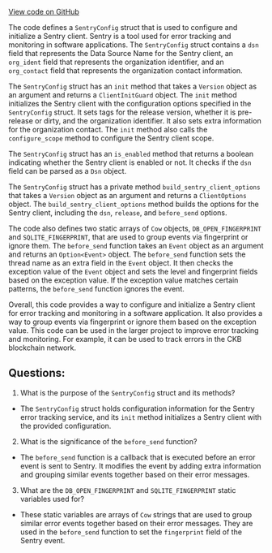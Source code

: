 [View code on GitHub](https://github.com/nervosnetwork/ckb/util/app-config/src/sentry_config.rs)

The code defines a `SentryConfig` struct that is used to configure and initialize a Sentry client. Sentry is a tool used for error tracking and monitoring in software applications. The `SentryConfig` struct contains a `dsn` field that represents the Data Source Name for the Sentry client, an `org_ident` field that represents the organization identifier, and an `org_contact` field that represents the organization contact information.

The `SentryConfig` struct has an `init` method that takes a `Version` object as an argument and returns a `ClientInitGuard` object. The `init` method initializes the Sentry client with the configuration options specified in the `SentryConfig` struct. It sets tags for the release version, whether it is pre-release or dirty, and the organization identifier. It also sets extra information for the organization contact. The `init` method also calls the `configure_scope` method to configure the Sentry client scope.

The `SentryConfig` struct has an `is_enabled` method that returns a boolean indicating whether the Sentry client is enabled or not. It checks if the `dsn` field can be parsed as a `Dsn` object.

The `SentryConfig` struct has a private method `build_sentry_client_options` that takes a `Version` object as an argument and returns a `ClientOptions` object. The `build_sentry_client_options` method builds the options for the Sentry client, including the `dsn`, `release`, and `before_send` options.

The code also defines two static arrays of `Cow` objects, `DB_OPEN_FINGERPRINT` and `SQLITE_FINGERPRINT`, that are used to group events via fingerprint or ignore them. The `before_send` function takes an `Event` object as an argument and returns an `Option<Event>` object. The `before_send` function sets the thread name as an extra field in the `Event` object. It then checks the exception value of the `Event` object and sets the level and fingerprint fields based on the exception value. If the exception value matches certain patterns, the `before_send` function ignores the event.

Overall, this code provides a way to configure and initialize a Sentry client for error tracking and monitoring in a software application. It also provides a way to group events via fingerprint or ignore them based on the exception value. This code can be used in the larger project to improve error tracking and monitoring. For example, it can be used to track errors in the CKB blockchain network.
## Questions: 
 1. What is the purpose of the `SentryConfig` struct and its methods?
- The `SentryConfig` struct holds configuration information for the Sentry error tracking service, and its `init` method initializes a Sentry client with the provided configuration.
2. What is the significance of the `before_send` function?
- The `before_send` function is a callback that is executed before an error event is sent to Sentry. It modifies the event by adding extra information and grouping similar events together based on their error messages.
3. What are the `DB_OPEN_FINGERPRINT` and `SQLITE_FINGERPRINT` static variables used for?
- These static variables are arrays of `Cow` strings that are used to group similar error events together based on their error messages. They are used in the `before_send` function to set the `fingerprint` field of the Sentry event.